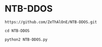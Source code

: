 # NTB-DDOS

```https://github.com/ZeThAlOnE/NTB-DDOS.git```

```cd NTB-DDOS```

```python2 NTB-DDOS.py```
